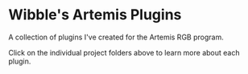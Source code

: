 # Wibble's Artemis Plugins

A collection of plugins I've created for the Artemis RGB program.

Click on the individual project folders above to learn more about each plugin.
